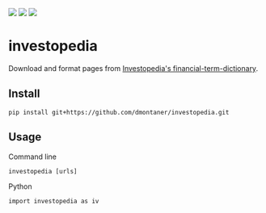 [![](https://github.com/dmontaner/investopedia/actions/workflows/pytest-current.yml/badge.svg)](https://github.com/dmontaner/investopedia/actions/workflows/pytest-current.yml)
[![](https://github.com/dmontaner/investopedia/actions/workflows/pytest-next.yml/badge.svg)](https://github.com/dmontaner/investopedia/actions/workflows/pytest-next.yml)
[![](https://github.com/dmontaner/investopedia/actions/workflows/flake8.yml/badge.svg)](https://github.com/dmontaner/investopedia/actions/workflows/flake8.yml)


# investopedia

Download and format pages from
[Investopedia's financial-term-dictionary](https://www.investopedia.com/financial-term-dictionary-4769738).


## Install

    pip install git+https://github.com/dmontaner/investopedia.git


## Usage

Command line

    investopedia [urls]

Python

    import investopedia as iv
